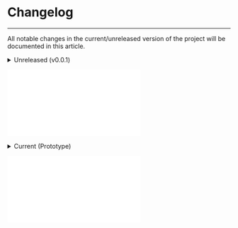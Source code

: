 # Changelog
---

All notable changes in the current/unreleased version of the project will be documented in this article.

<details>
<summary>Unreleased (v0.0.1)</summary>
</details>
<div class="accordionContent">

![](versions/0.0.1.md ':include')

</div>

<details>
<summary>Current (Prototype)</summary>
</details>
<div class="accordionContent">

![](versions/Prototype.md ':include')

</div>

<!-- ## Other versions
- [v1.0.0](v1.0.0.md)
- [v1.0.1](v1.0.1.md)
- [v1.0.2](v1.0.2.md)
- [v1.0.3](v1.0.3.md)  -->

